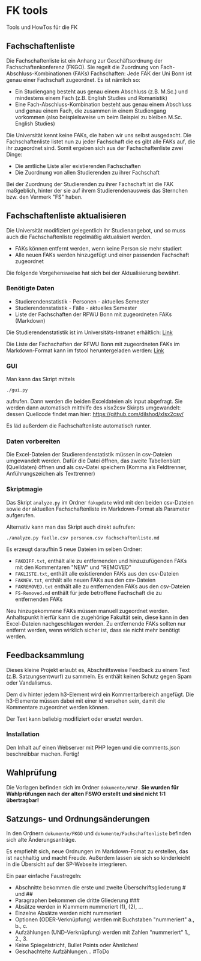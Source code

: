 # FK tools

Tools und HowTos für die FK

## Fachschaftenliste

Die Fachschaftenliste ist ein Anhang zur Geschäftsordnung der Fachschaftenkonferenz (FKGO). 
Sie regelt die Zuordnung von Fach-Abschluss-Kombinationen (FAKs) Fachschaften: Jede FAK der Uni Bonn
ist genau einer Fachschaft zugeordnet. Es ist nämlich so:

- Ein Studiengang besteht aus genau einem Abschluss (z.B. M.Sc.) und mindestens einem 
  Fach (z.B. English Studies und Romanistik)
- Eine Fach-Abschluss-Kombination besteht aus genau einem Abschluss und genau einem Fach, 
  die zusammen in einem Studiengang vorkommen (also beispielsweise um beim Beispiel zu 
  bleiben M.Sc. English Studies)

Die Universität kennt keine FAKs, die haben wir uns selbst ausgedacht. Die Fachschaftenliste listet nun 
zu jeder Fachschaft die es gibt alle FAKs auf, die ihr zugeordnet sind. Somit ergeben sich aus der 
Fachschaftenliste zwei Dinge:

- Die amtliche Liste aller existierenden Fachschaften
- Die Zuordnung von allen Studierenden zu ihrer Fachschaft

Bei der Zuordnung der Studierenden zu ihrer Fachschaft ist die FAK maßgeblich, hinter der sie auf ihrem 
Studierendenausweis das Sternchen bzw. den Vermerk "FS" haben.


## Fachschaftenliste aktualisieren

Die Universität modifiziert gelegentlich ihr Studienangebot, und so muss auch die Fachschaftenliste 
regelmäßig aktualisiert werden.

- FAKs können entfernt werden, wenn keine Person sie mehr studiert
- Alle neuen FAKs werden hinzugefügt und einer passenden Fachschaft zugeordnet

Die folgende Vorgehensweise hat sich bei der Aktualisierung bewährt.

### Benötigte Daten

- Studierendenstatistik - Personen - aktuelles Semester
- Studierendenstatistik - Fälle - aktuelles Semester
- Liste der Fachschaften der RFWU Bonn mit zugeordneten FAKs (Markdown)

Die Studierendenstatistik ist im Universitäts-Intranet erhältlich: 
[Link](https://www.intranet.uni-bonn.de/organisation/verwaltung/dez-9/abt-9.3/studierendenstatistik)

Die Liste der Fachschaften der RFWU Bonn mit zugeordneten FAKs im Markdown-Format kann im fstool 
heruntergeladen werden: [Link](https://gaia.asta.uni-bonn.de/fstool/fachschaften-md.php?fullnames)

### GUI
Man kann das Skript mittels 
```
./gui.py
```
aufrufen.
Dann werden die beiden Exceldateien als input abgefragt.
Sie werden dann automatisch mitthilfe des xlsx2csv Skirpts umgewandelt: 
dessen Quellcode findet man hier: https://github.com/dilshod/xlsx2csv/

Es läd außerdem die Fachschaftenliste automatisch runter.

### Daten vorbereiten

Die Excel-Dateien der Studierendenstatistik müssen in csv-Dateien umgewandelt werden. Dafür die Datei öffnen, 
das zweite Tabellenblatt (Quelldaten) öffnen und als csv-Datei speichern (Komma als Feldtrenner, Anführungszeichen 
als Texttrenner)

### Skriptmagie

Das Skript `analyze.py` im Ordner `fakupdate` wird mit den beiden csv-Dateien sowie der aktuellen 
Fachschaftenliste im Markdown-Format als Parameter aufgerufen. 

Alternativ kann man das Skript auch direkt aufrufen:

```
./analyze.py faelle.csv personen.csv fachschaftenliste.md
```



Es erzeugt daraufhin 5 neue Dateien im selben Ordner:

- `FAKDIFF.txt`, enthält alle zu entfernenden und hinzuzufügenden FAKs mit den Kommentaren "NEW" und "REMOVED"
- `FAKLISTE.txt`, enthält alle existierenden FAKs aus den csv-Dateien
- `FAKNEW.txt`, enthält alle neuen FAKs aus den csv-Dateien
- `FAKREMOVED.txt` enthält alle zu entfernenden FAKs aus den csv-Dateien
- `FS-Removed.md` enthält für jede betroffene Fachschaft die zu entfernenden FAKs

Neu hinzugekommene FAKs müssen manuell zugeordnet werden. Anhaltspunkt hierfür kann die zugehörige Fakultät 
sein, diese kann in den Excel-Dateien nachgeschlagen werden. Zu entfernende FAKs sollten nur entfernt werden, 
wenn wirklich sicher ist, dass sie nicht mehr benötigt werden.


## Feedbacksammlung

Dieses kleine Projekt erlaubt es, Abschnittsweise Feedback zu einem Text (z.B. Satzungsentwurf) zu sammeln.
Es enthält keinen Schutz gegen Spam oder Vandalismus.

Dem div hinter jedem h3-Element wird ein Kommentarbereich angefügt. Die h3-Elemente müssen dabei
mit einer id versehen sein, damit die Kommentare zugeordnet werden können.

Der Text kann beliebig modifiziert oder ersetzt werden.

### Installation

Den Inhalt auf einen Webserver mit PHP legen und die comments.json beschreibbar machen. Fertig!

## Wahlprüfung

Die Vorlagen befinden sich im Ordner `dokumente/WPAF`. **Sie wurden für Wahlprüfungen nach der alten FSWO 
erstellt und sind nicht 1:1 übertragbar!**

## Satzungs- und Ordnungsänderungen

In den Ordnern `dokumente/FKGO` und `dokumente/Fachschaftenliste` befinden sich alte Änderungsanträge.

Es empfiehlt sich, neue Ordnungen im Markdown-Fomat zu erstellen, das ist nachhaltig und macht Freude. Außerdem 
lassen sie sich so kinderleicht in die Übersicht auf der SP-Webseite integrieren.

Ein paar einfache Faustregeln:

- Abschnitte bekommen die erste und zweite Überschriftsgliederung # und ##
- Paragraphen bekommen die dritte Gliederung ###
- Absätze werden in Klammern nummeriert (1), (2), …
- Einzelne Absätze werden nicht nummeriert
- Optionen (ODER-Verknüpfung) werden mit Buchstaben "nummeriert" a., b., c.
- Aufzählungen (UND-Verknüpfung) werden mit Zahlen "nummeriert" 1., 2., 3.
- Keine Spiegelstricht, Bullet Points oder Ähnliches!
- Geschachtelte Aufzählungen… #ToDo
